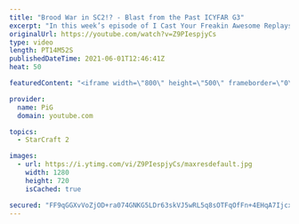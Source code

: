 ```yaml
---
title: "Brood War in SC2!? - Blast from the Past ICYFAR G3"
excerpt: "In this week’s episode of I Cast Your Freakin Awesome Replays (ICYFAR) players sent in their replays where they tried to play “old school” builds of broodwar or even SC2 WoL or HotS!  CURRENT ICYFAR CHALLENGE: \"Toddler Tantrums\" - Send in your replays where your ladder opponents act their age! Type !icyfar"
originalUrl: https://youtube.com/watch?v=Z9PIespjyCs
type: video
length: PT14M52S
publishedDateTime: 2021-06-01T12:46:41Z
heat: 50

featuredContent: "<iframe width=\"800\" height=\"500\" frameborder=\"0\" src=\"https://www.youtube.com/embed/Z9PIespjyCs\" allow=\"accelerometer; autoplay; encrypted-media; gyroscope; picture-in-picture\" allowfullscreen></iframe>"

provider:
  name: PiG
  domain: youtube.com

topics:
  - StarCraft 2

images:
  - url: https://i.ytimg.com/vi/Z9PIespjyCs/maxresdefault.jpg
    width: 1280
    height: 720
    isCached: true

secured: "FF9qGGXvVoZjOD+ra074GNKG5LDr63skVJ5wRL5q8sOTFqOfFn+4EHqA7Ijcxa62jkkQkHdzhzpTLAMaYTHBvXlWN57XDufGB+SVIFy8hCOOm6PmytNp8m+UBhydzkkFxuYT9y+CqBalY3Q4UPV/cKXX5RDZCC5jOSRnigEXW1jzLbeVZ1w6SXXJ+6iDeIfgflI2+Rrg0m/DNmiwZGz+8aWIo4dMqIef9duwLXPqE3gDeyDr8c5okgnXF/KvvdCROKaBHMV+DpZHV2cj+8vTkkvAzWj4PAbKEsBDjFoiC6Ml3LdtiGhC64zHLwhQkWs1ch+mQoRI9b+M9QOw90EnUrpQ92OWRuBkqyTTs/3crRf+RFJo+jdO2u7SmxbHlSEnHQyKOUrMZ66HSOQrTd8QpXwqAJUPaq0NgFF93QIKHY4=;6OKUmK6CTGFA710z4HZbCg=="
---
```


